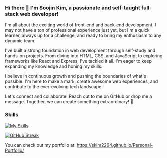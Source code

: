 ### Hi there 👋 I'm Soojin Kim, a passionate and self-taught full-stack web developer!

I'm all about the exciting world of front-end and back-end development. I may not have a ton of professional experience just yet, but I'm a quick learner, always up for a challenge, and ready to bring my enthusiasm to any dynamic team.

I've built a strong foundation in web development through self-study and hands-on projects. From diving into HTML, CSS, and JavaScript to exploring frameworks like React and Express, I've tackled it all. I'm eager to keep expanding my knowledge and honing my skills.

I believe in continuous growth and pushing the boundaries of what's possible. I'm here to make a mark, create awesome web experiences, and contribute to the ever-evolving tech landscape.

Let's connect and collaborate! Reach out to me on GitHub or drop me a message. Together, we can create something extraordinary! 🚀

### Skills
[![My Skills](https://skillicons.dev/icons?i=js,ts,html,css,react,babel,bootstrap,express,firebase,git,jest,java,python,mongodb,nodejs,postman,pug,sass)](https://skillicons.dev)

[![GitHub Streak](https://streak-stats.demolab.com/?user=skim2264)](https://git.io/streak-stats)

You can check out my portfolio at: https://skim2264.github.io/Personal-Portfolio/

<!--
**skim2264/skim2264** is a ✨ _special_ ✨ repository because its `README.md` (this file) appears on your GitHub profile.

Here are some ideas to get you started:

- 🔭 I’m currently working on ...
- 🌱 I’m currently learning ...
- 👯 I’m looking to collaborate on ...
- 🤔 I’m looking for help with ...
- 💬 Ask me about ...
- 📫 How to reach me: ...
- 😄 Pronouns: ...
- ⚡ Fun fact: ...
-->
